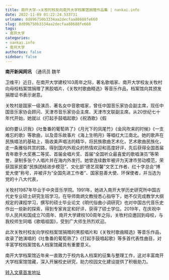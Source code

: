 ```yaml
---
title: 南开大学->关牧村校友向南开大学档案馆捐赠作品集 | nankai.info
date: 2022-11-09 01:22:24.533731
urlname: 8d896750b3334aa2decfaa88688fe660
slug: 8d896750b3334aa2decfaa88688fe660
tags: 
- 南开大学
categories:
- nankai.info
- 南开大学
authorbox: false
sidebar: false
---
```

**南开新闻网讯** （通讯员 魏芊

卫维平）近日，在南开大学建校103周年之际，著名歌唱家、南开大学校友关牧村向母校档案馆捐赠了黑胶唱片、《关牧村歌曲精选》等音乐作品，档案馆向其颁发捐赠证书表示谢意。

关牧村是国家一级演员、著名女中音歌唱家，曾任中国音乐家协会副主席，现任中国音乐家协会顾问、天津市音乐家协会主席、天津市文联副主席。从20世纪七十年代开始，她就以《打起手鼓唱起歌》《祝酒歌》《假
<!--more-->
如你要认识我》《吐鲁番的葡萄熟了》《月光下的凤尾竹》《金风吹来的时候》《一支难忘的歌》等歌曲，以及音乐故事片《海上生明月》等唱红大江南北。她的歌声在民族唱法的基础上，吸收美声唱法的精华，将民族歌曲艺术化，艺术歌曲民族化，走一条雅俗共赏的路，得到国内外观众的热情欢迎和高度好评，先后获得全国首届青年歌手大奖赛二等奖、首届金唱片奖、首届“全国听众最喜爱的歌唱演员”等荣誉，录制多张个人唱片并在海内外发行。她曾连续数年被评为天津市劳动模范，荣获国家民委“民族团结进步模范”、文化部“德艺双馨”文艺工作者、红十字总会“博爱大使”称号，并被评为“全国先进工作者”、国家慈善大使、环保使者，并当选为党的十八大代表，

关牧村1987年毕业于中央音乐学院。1991年，她进入南开大学历史研究所中国古代史专业硕士研究生班学习。在导师南炳文教授悉心指导下，她不仅完成教学大纲规定的课程学习，撰写的硕士毕业论文《明代俗曲小调研究》也对中国古代音乐史作出一些新的探索，得到专家肯定和好评，获得了硕士学位。2019年，在庆祝中华人民共和国成立70周年、南开大学建校100周年之际，关牧村应邀回到母校，与我校师生同唱《歌唱祖国》，受到广大师生热烈欢迎。

此次关牧村校友向学校档案馆捐赠的黑胶唱片和《关牧村歌曲精选》等音乐作品，收录了她演唱的《吐鲁番的葡萄熟了》《打起手鼓唱起歌》等多首代表性曲目，对丰富学校档案馆名人档案馆藏具有重要意义。

南开大学档案馆近年来一直致力于校内名人档案的征集与整理工作，这对丰富南开大学档案馆馆藏，深入开展校史研究，助力校园文化建设提供了积极助力。



[转入文章首发地址](http://news.nankai.edu.cn/ywsd/system/2022/10/17/030053188.shtml)